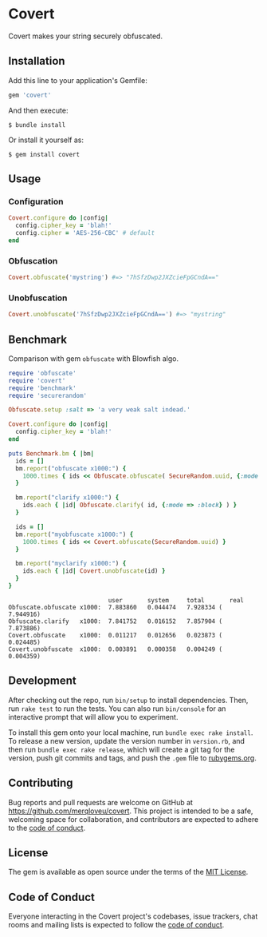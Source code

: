 # Covert

Covert makes your string securely obfuscated.

## Installation

Add this line to your application's Gemfile:

```ruby
gem 'covert'
```

And then execute:

    $ bundle install

Or install it yourself as:

    $ gem install covert

## Usage

### Configuration
```ruby
Covert.configure do |config|
  config.cipher_key = 'blah!'
  config.cipher = 'AES-256-CBC' # default
end
```

### Obfuscation
```ruby
Covert.obfuscate('mystring') #=> "7hSfzDwp2JXZcieFpGCndA=="
```

### Unobfuscation
```ruby
Covert.unobfuscate('7hSfzDwp2JXZcieFpGCndA==') #=> "mystring"
```

## Benchmark

Comparison with gem `obfuscate` with Blowfish algo.

```ruby
require 'obfuscate'
require 'covert'
require 'benchmark'
require 'securerandom'

Obfuscate.setup :salt => 'a very weak salt indead.'

Covert.configure do |config|
  config.cipher_key = 'blah!'
end

puts Benchmark.bm { |bm|
  ids = []
  bm.report("obfuscate x1000:") {
    1000.times { ids << Obfuscate.obfuscate( SecureRandom.uuid, {:mode => :block} ) }
  }

  bm.report("clarify x1000:") {
    ids.each { |id| Obfuscate.clarify( id, {:mode => :block} ) }
  }

  ids = []
  bm.report("myobfuscate x1000:") {
    1000.times { ids << Covert.obfuscate(SecureRandom.uuid) }
  }

  bm.report("myclarify x1000:") {
    ids.each { |id| Covert.unobfuscate(id) }
  }
}
```

```shell
                            user       system     total       real
Obfuscate.obfuscate x1000:  7.883860   0.044474   7.928334 (  7.944916)
Obfuscate.clarify   x1000:  7.841752   0.016152   7.857904 (  7.873886)
Covert.obfuscate    x1000:  0.011217   0.012656   0.023873 (  0.024485)
Covert.unobfuscate  x1000:  0.003891   0.000358   0.004249 (  0.004359)
```

## Development

After checking out the repo, run `bin/setup` to install dependencies. Then, run `rake test` to run the tests. You can also run `bin/console` for an interactive prompt that will allow you to experiment.

To install this gem onto your local machine, run `bundle exec rake install`. To release a new version, update the version number in `version.rb`, and then run `bundle exec rake release`, which will create a git tag for the version, push git commits and tags, and push the `.gem` file to [rubygems.org](https://rubygems.org).

## Contributing

Bug reports and pull requests are welcome on GitHub at https://github.com/merqloveu/covert. This project is intended to be a safe, welcoming space for collaboration, and contributors are expected to adhere to the [code of conduct](https://github.com/merqloveu/covert/blob/master/CODE_OF_CONDUCT.md).


## License

The gem is available as open source under the terms of the [MIT License](https://opensource.org/licenses/MIT).

## Code of Conduct

Everyone interacting in the Covert project's codebases, issue trackers, chat rooms and mailing lists is expected to follow the [code of conduct](https://github.com/merqloveu/covert/blob/master/CODE_OF_CONDUCT.md).
